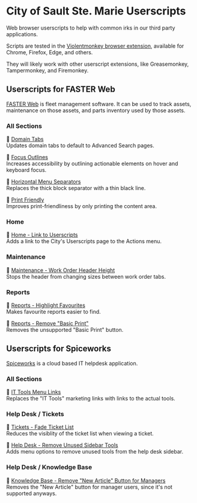 # City of Sault Ste. Marie Userscripts

Web browser userscripts to help with common irks in our third party applications.

Scripts are tested in the [Violentmonkey browser extension](https://violentmonkey.github.io/),
available for Chrome, Firefox, Edge, and others.

They will likely work with other userscript extensions, like Greasemonkey, Tampermonkey, and Firemonkey.

## Userscripts for FASTER Web

[FASTER Web](https://fasterasset.com/products/fleet-management-software/) is fleet management software.
It can be used to track assets, maintenance on those assets, and parts inventory used by those assets.

### All Sections

📜 [Domain Tabs](https://github.com/cityssm/userscripts/raw/main/fasterWeb/domainLinks.user.js)<br />
Updates domain tabs to default to Advanced Search pages.

📜 [Focus Outlines](https://github.com/cityssm/userscripts/raw/main/fasterWeb/focusOutlines.user.js)<br />
Increases accessibility by outlining actionable elements on hover and keyboard focus.

📜 [Horizontal Menu Separators](https://github.com/cityssm/userscripts/raw/main/fasterWeb/horizontalMenuSeparator.user.js)<br />
Replaces the thick block separator with a thin black line.

📜 [Print Friendly](https://github.com/cityssm/userscripts/raw/main/fasterWeb/printFriendly.user.js)<br />
Improves print-friendliness by only printing the content area.

### Home

📜 [Home - Link to Userscripts](https://github.com/cityssm/userscripts/raw/main/fasterWeb/homeLinkToUserscripts.user.js)<br />
Adds a link to the City's Userscripts page to the Actions menu.

### Maintenance

📜 [Maintenance - Work Order Header Height](https://github.com/cityssm/userscripts/raw/main/fasterWeb/workOrderHeaderHeight.user.js)<br />
Stops the header from changing sizes between work order tabs.

### Reports

📜 [Reports - Highlight Favourites](https://github.com/cityssm/userscripts/raw/main/fasterWeb/reportFavourites.user.js)<br />
Makes favourite reports easier to find.

📜 [Reports - Remove "Basic Print"](https://github.com/cityssm/userscripts/raw/main/fasterWeb/reportHideBasicPrint.user.js)<br />
Removes the unsupported "Basic Print" button.

## Userscripts for Spiceworks

[Spiceworks](https://www.spiceworks.com/free-cloud-help-desk-software/) is a cloud based IT helpdesk application.

### All Sections

📜 [IT Tools Menu Links](https://github.com/cityssm/userscripts/raw/main/spiceworks/itTools.user.js)<br />
Replaces the "IT Tools" marketing links with links to the actual tools.

### Help Desk / Tickets

📜 [Tickets - Fade Ticket List](https://github.com/cityssm/userscripts/raw/main/spiceworks/ticketsFade.user.js)<br />
Reduces the visiblity of the ticket list when viewing a ticket.

📜 [Help Desk - Remove Unused Sidebar Tools](https://github.com/cityssm/userscripts/raw/main/spiceworks/helpdeskSidebar.user.js)<br />
Adds menu options to remove unused tools from the help desk sidebar.

### Help Desk / Knowledge Base

📜 [Knowledge Base - Remove "New Article" Button for Managers](https://github.com/cityssm/userscripts/raw/main/spiceworks/knowledgeBaseAdd.user.js)<br />
Removes the "New Article" button for manager users, since it's not supported anyways.
